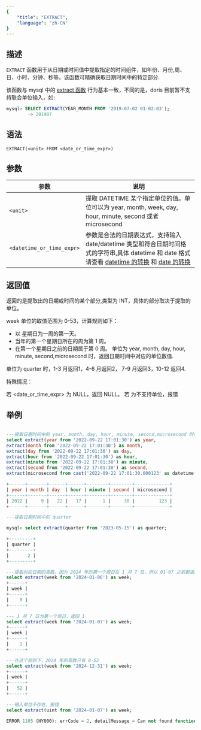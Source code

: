 ```yaml
---
{
    "title": "EXTRACT",
    "language": "zh-CN"
}
---
```


## 描述

`EXTRACT` 函数用于从日期或时间值中提取指定的时间组件，如年份、月份,周、日、小时、分钟、秒等。该函数可精确获取日期时间中的特定部分.

该函数与 mysql 中的 [extract 函数](https://dev.mysql.com/doc/refman/8.4/en/date-and-time-functions.html#function_extract) 行为基本一致，不同的是，doris 目前暂不支持联合单位输入，如:

```sql
mysql> SELECT EXTRACT(YEAR_MONTH FROM '2019-07-02 01:02:03');
        -> 201907
```


## 语法

`EXTRACT(<unit> FROM <date_or_time_expr>)`

## 参数

| 参数 | 说明 |
| -- | -- |
| `<unit>` | 提取 DATETIME 某个指定单位的值。单位可以为 year, month, week, day, hour, minute, second 或者 microsecond |
| `<datetime_or_time_expr>` | 参数是合法的日期表达式，支持输入 date/datetime 类型和符合日期时间格式的字符串,具体 datetime 和 date 格式请查看 [datetime 的转换](../../../../../current/sql-manual/basic-element/sql-data-types/conversion/datetime-conversion) 和 [date 的转换](../../../../../current/sql-manual/basic-element/sql-data-types/conversion/date-conversion)  |

## 返回值

返回的是提取出的日期或时间的某个部分,类型为 INT，具体的部分取决于提取的单位。

week 单位的取值范围为 0-53，计算规则如下：

- 以 星期日为一周的第一天。
- 当年的第一个星期日所在的周为第 1 周。
- 在第一个星期日之前的日期属于第 0 周。
单位为 year, month, day, hour, minute, second,microsecond 时，返回日期时间中对应的单位数值.

单位为 quarter 时，1-3 月返回1，4-6 月返回2， 7-9 月返回3，10-12 返回4.

特殊情况：

若 <date_or_time_expr> 为 NULL，返回 NULL。
若 <unit> 为不支持单位，报错

## 举例

```sql

---提取日期时间中的 year, month, day, hour, minute, second,microsecond 时间组件
select extract(year from '2022-09-22 17:01:30') as year,
extract(month from '2022-09-22 17:01:30') as month,
extract(day from '2022-09-22 17:01:30') as day,
extract(hour from '2022-09-22 17:01:30') as hour,
extract(minute from '2022-09-22 17:01:30') as minute,
extract(second from '2022-09-22 17:01:30') as second,
extract(microsecond from cast('2022-09-22 17:01:30.000123' as datetime(6))) as microsecond;

+------+-------+------+------+--------+--------+-------------+
| year | month | day  | hour | minute | second | microsecond |
+------+-------+------+------+--------+--------+-------------+
| 2022 |     9 |   22 |   17 |      1 |     30 |         123 |
+------+-------+------+------+--------+--------+-------------+

---提取日期时间中的 quarter

mysql> select extract(quarter from '2023-05-15') as quarter;

+---------+
| quarter |
+---------+
|       2 |
+---------+

---提取对应日期的周数，因为 2024 年的第一个周日在 1 月 7 日，所以 01-07 之前都返回0
select extract(week from '2024-01-06') as week;
+------+
| week |
+------+
|    0 |
+------+

--- 1 月 7 日为第一个周日，返回 1
select extract(week from '2024-01-07') as week;
+------+
| week |
+------+
|    1 |
+------+

---在这个规则下，2024 年的周数只有 0-52
select extract(week from '2024-12-31') as week;
+------+
| week |
+------+
|   52 |
+------+

---输入单位不存在，报错
select extract(uint from '2024-01-07') as week;

ERROR 1105 (HY000): errCode = 2, detailMessage = Can not found function 'uint'
```
